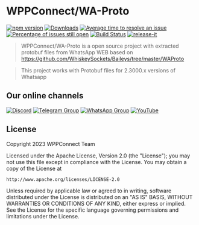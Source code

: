 # WPPConnect/WA-Proto

[![npm version](https://img.shields.io/npm/v/@wppconnect/wa-proto.svg?color=green)](https://www.npmjs.com/package/@wppconnect/wa-proto)
[![Downloads](https://img.shields.io/npm/dm/@wppconnect/wa-proto.svg)](https://www.npmjs.com/package/@wppconnect/wa-proto)
[![Average time to resolve an issue](https://isitmaintained.com/badge/resolution/wppconnect-team/wa-proto.svg)](https://isitmaintained.com/project/wppconnect/wa-proto 'Average time to resolve an issue')
[![Percentage of issues still open](https://isitmaintained.com/badge/open/wppconnect-team/wa-proto.svg)](https://isitmaintained.com/project/wppconnect/wa-proto 'Percentage of issues still open')
[![Build Status](https://img.shields.io/github/actions/workflow/status/wppconnect-team/wa-proto/update-proto.yml?branch=main)](https://github.com/wppconnect/wa-proto/actions)
[![release-it](https://img.shields.io/badge/%F0%9F%93%A6%F0%9F%9A%80-release--it-e10079.svg)](https://github.com/release-it/release-it)

> WPPConnect/WA-Proto is a open source project with extracted protobuf files from WhatsApp WEB based on https://github.com/WhiskeySockets/Baileys/tree/master/WAProto

> This project works with Protobuf files for 2.3000.x versions of Whatsapp

## Our online channels

[![Discord](https://img.shields.io/discord/844351092758413353?color=blueviolet&label=Discord&logo=discord&style=flat)](https://discord.gg/JU5JGGKGNG)
[![Telegram Group](https://img.shields.io/badge/Telegram-Group-32AFED?logo=telegram)](https://t.me/wppconnect)
[![WhatsApp Group](https://img.shields.io/badge/WhatsApp-Group-25D366?logo=whatsapp)](https://chat.whatsapp.com/LJaQu6ZyNvnBPNAVRbX00K)
[![YouTube](https://img.shields.io/youtube/channel/subscribers/UCD7J9LG08PmGQrF5IS7Yv9A?label=YouTube)](https://www.youtube.com/c/wppconnect)

## License

Copyright 2023 WPPConnect Team

Licensed under the Apache License, Version 2.0 (the "License");
you may not use this file except in compliance with the License.
You may obtain a copy of the License at

    http://www.apache.org/licenses/LICENSE-2.0

Unless required by applicable law or agreed to in writing, software
distributed under the License is distributed on an "AS IS" BASIS,
WITHOUT WARRANTIES OR CONDITIONS OF ANY KIND, either express or implied.
See the License for the specific language governing permissions and
limitations under the License.
